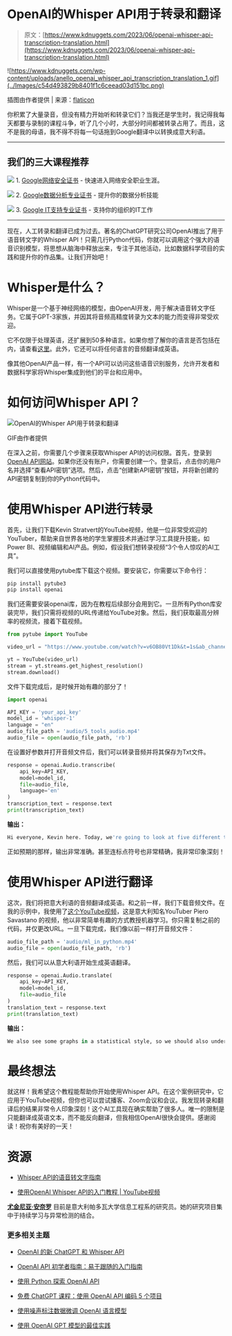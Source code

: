 # OpenAI的Whisper API用于转录和翻译

> 原文：[https://www.kdnuggets.com/2023/06/openai-whisper-api-transcription-translation.html](https://www.kdnuggets.com/2023/06/openai-whisper-api-transcription-translation.html)

![https://www.kdnuggets.com/wp-content/uploads/anello_openai_whisper_api_transcription_translation_1.gif](../Images/c54d493829b8401f1c6ceead03d151bc.png)

插图由作者提供 | 来源：[flaticon](https://www.flaticon.com/premium-icon/programmer_3270999?related_id=3270999&origin=search)

你积累了大量录音，但没有精力开始听和转录它们？当我还是学生时，我记得我每天都要与录制的课程斗争，听了几个小时，大部分时间都被转录占用了。而且，这不是我的母语，我不得不将每一句话拖到Google翻译中以转换成意大利语。

* * *

## 我们的三大课程推荐

![](../Images/0244c01ba9267c002ef39d4907e0b8fb.png) 1\. [Google网络安全证书](https://www.kdnuggets.com/google-cybersecurity) - 快速进入网络安全职业生涯。

![](../Images/e225c49c3c91745821c8c0368bf04711.png) 2\. [Google数据分析专业证书](https://www.kdnuggets.com/google-data-analytics) - 提升你的数据分析技能

![](../Images/0244c01ba9267c002ef39d4907e0b8fb.png) 3\. [Google IT支持专业证书](https://www.kdnuggets.com/google-itsupport) - 支持你的组织的IT工作

* * *

现在，人工转录和翻译已成为过去。著名的ChatGPT研究公司OpenAI推出了用于语音转文字的Whisper API！只需几行Python代码，你就可以调用这个强大的语音识别模型，将思想从脑海中释放出来，专注于其他活动，比如数据科学项目的实践和提升你的作品集。让我们开始吧！

# Whisper是什么？

Whisper是一个基于神经网络的模型，由OpenAI开发，用于解决语音转文字任务。它属于GPT-3家族，并因其将音频高精度转录为文本的能力而变得非常受欢迎。

它不仅限于处理英语，还扩展到50多种语言。如果你想了解你的语言是否包括在内，请查看[这里](https://help.openai.com/en/articles/7031512-whisper-api-faq)。此外，它还可以将任何语言的音频翻译成英语。

像其他OpenAI产品一样，有一个API可以访问这些语音识别服务，允许开发者和数据科学家将Whisper集成到他们的平台和应用中。

# 如何访问Whisper API？

![OpenAI的Whisper API用于转录和翻译](../Images/76f924f70bc2f926e9779edf50982d5e.png)

GIF由作者提供

在深入之前，你需要几个步骤来获取Whisper API的访问权限。首先，登录到[OpenAI API网站](https://beta.openai.com/signup/)。如果你还没有账户，你需要创建一个。登录后，点击你的用户名并选择“查看API密钥”选项。然后，点击“创建新API密钥”按钮，并将新创建的API密钥复制到你的Python代码中。

# 使用Whisper API进行转录

首先，让我们下载Kevin Stratvert的YouTube视频，他是一位非常受欢迎的YouTuber，帮助来自世界各地的学生掌握技术并通过学习工具提升技能，如Power BI、视频编辑和AI产品。例如，假设我们想转录视频“3个令人惊叹的AI工具”。

我们可以直接使用pytube库下载这个视频。要安装它，你需要以下命令行：

```py
pip install pytube3
pip install openai 
```

我们还需要安装openai库，因为在教程后续部分会用到它。一旦所有Python库安装完毕，我们只需将视频的URL传递给YouTube对象。然后，我们获取最高分辨率的视频流，接着下载视频。

```py
from pytube import YouTube

video_url = "https://www.youtube.com/watch?v=v6OB80Vt1Dk&t=1s&ab_channel=KevinStratvert"

yt = YouTube(video_url)
stream = yt.streams.get_highest_resolution()
stream.download()
```

文件下载完成后，是时候开始有趣的部分了！

```py
import openai

API_KEY = 'your_api_key'
model_id = 'whisper-1'
language = "en"
audio_file_path = 'audio/5_tools_audio.mp4'
audio_file = open(audio_file_path, 'rb')
```

在设置好参数并打开音频文件后，我们可以转录音频并将其保存为Txt文件。

```py
response = openai.Audio.transcribe(
    api_key=API_KEY,
    model=model_id,
    file=audio_file,
    language='en'
)
transcription_text = response.text
print(transcription_text)
```

**输出：**

```py
Hi everyone, Kevin here. Today, we're going to look at five different tools that leverage artificial intelligence in some truly incredible ways. Here for instance, I can change my voice in real time. I can also highlight an area of a photo and I can make that just automatically disappear. Uh, where'd my son go? I can also give the computer instructions, like, I don't know, write a song for the Kevin cookie company....
```

正如预期的那样，输出非常准确。甚至连标点符号也非常精确，我非常印象深刻！

# 使用Whisper API进行翻译

这次，我们将把意大利语的音频翻译成英语。和之前一样，我们下载音频文件。在我的示例中，我使用了[这个YouTube视频](https://www.youtube.com/watch?v=FX3wCf8FKRc&list=PLa-sizbCyh931pBRl4IOxiHXDIvjSzDh0&index=6&ab_channel=PieroSavastano)，这是意大利知名YouTuber Piero Savastano 的视频，他以非常简单有趣的方式教授机器学习。你只需复制之前的代码，并仅更改URL。一旦下载完成，我们像以前一样打开音频文件：

```py
audio_file_path = 'audio/ml_in_python.mp4'
audio_file = open(audio_file_path, 'rb')
```

然后，我们可以从意大利语开始生成英语翻译。

```py
response = openai.Audio.translate(
    api_key=API_KEY,
    model=model_id,
    file=audio_file
)
translation_text = response.text
print(translation_text)
```

**输出：**

```py
We also see some graphs in a statistical style, so we should also understand how to read them. One is the box plot, which allows to see the distribution in terms of median, first quarter and third quarter. Now I'm going to tell you what it means. We always take the data from the data frame. X is the season. On Y we put the count of the bikes that are rented. And then I want to distinguish these box plots based on whether it is a holiday day or not. This graph comes out. How do you read this? Here on the X there is the season, coded in numerical terms. In blue we have the non-holiday days, in orange the holidays. And here is the count of the bikes. What are these rectangles? Take this box here. I'm turning it around with the mouse....
```

# 最终想法

就这样！我希望这个教程能帮助你开始使用Whisper API。在这个案例研究中，它应用于YouTube视频，但你也可以尝试播客、Zoom会议和会议。我发现转录和翻译后的结果非常令人印象深刻！这个AI工具现在确实帮助了很多人。唯一的限制是只能翻译成英语文本，而不能反向翻译，但我相信OpenAI很快会提供。感谢阅读！祝你有美好的一天！

# 资源

+   [Whisper API的语音转文字指南](https://platform.openai.com/docs/guides/speech-to-text)

+   [使用OpenAI Whisper API的入门教程 | YouTube视频](https://www.youtube.com/watch?v=BkcSJol59Rg&ab_channel=JieJenn)

**[尤金尼亚·安奈罗](https://www.linkedin.com/in/eugenia-anello/)** 目前是意大利帕多瓦大学信息工程系的研究员。她的研究项目集中于持续学习与异常检测的结合。

### 更多相关主题

+   [OpenAI 的新 ChatGPT 和 Whisper API](https://www.kdnuggets.com/2023/03/new-chatgpt-whisper-apis-openai.html)

+   [OpenAI API 初学者指南：易于跟随的入门指南](https://www.kdnuggets.com/openai-api-for-beginners-your-easy-to-follow-starter-guide)

+   [使用 Python 探索 OpenAI API](https://www.kdnuggets.com/exploring-the-openai-api-with-python)

+   [免费 ChatGPT 课程：使用 OpenAI API 编码 5 个项目](https://www.kdnuggets.com/2023/05/free-chatgpt-course-openai-api-code-5-projects.html)

+   [使用噪声标注数据微调 OpenAI 语言模型](https://www.kdnuggets.com/2023/04/finetuning-openai-language-models-noisily-labeled-data.html)

+   [使用 OpenAI GPT 模型的最佳实践](https://www.kdnuggets.com/2023/08/best-practices-openai-gpt-model.html)

